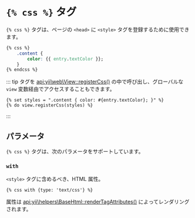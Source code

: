 # `{% css %}` タグ

`{% css %}` タグは、ページの `<head>` に `<style>` タグを登録するために使用できます。

```css
{% css %}
    .content {
        color: {{ entry.textColor }};
    }
{% endcss %}
```

::: tip タグを <api:yii\web\View::registerCss()> の中で呼び出し、グローバルな `view` 変数経由でアクセスすることもできます。

```twig
{% set styles = ".content { color: #{entry.textColor}; }" %}
{% do view.registerCss(styles) %}
```
:::

## パラメータ

`{% css %}` タグは、次のパラメータをサポートしています。

### `with`

`<style>` タグに含めるべき、HTML 属性。

```twig
{% css with {type: 'text/css'} %}
```

属性は <api:yii\helpers\BaseHtml::renderTagAttributes()> によってレンダリングされます。
